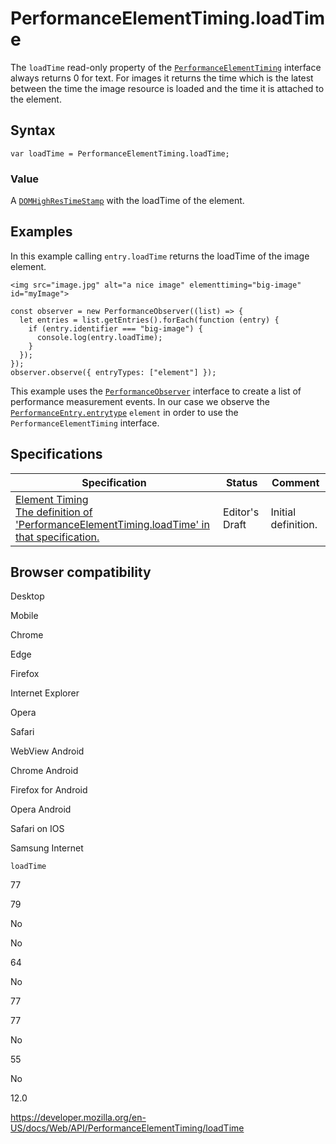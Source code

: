 # PerformanceElementTiming.loadTime

The `loadTime` read-only property of the [`PerformanceElementTiming`](../performanceelementtiming) interface always returns 0 for text. For images it returns the time which is the latest between the time the image resource is loaded and the time it is attached to the element.

## Syntax

    var loadTime = PerformanceElementTiming.loadTime;

### Value

A [`DOMHighResTimeStamp`](../domhighrestimestamp) with the loadTime of the element.

## Examples

In this example calling `entry.loadTime` returns the loadTime of the image element.

    <img src="image.jpg" alt="a nice image" elementtiming="big-image" id="myImage">

    const observer = new PerformanceObserver((list) => {
      let entries = list.getEntries().forEach(function (entry) {
        if (entry.identifier === "big-image") {
          console.log(entry.loadTime);
        }
      });
    });
    observer.observe({ entryTypes: ["element"] });

This example uses the [`PerformanceObserver`](../performanceobserver) interface to create a list of performance measurement events. In our case we observe the [`PerformanceEntry.entrytype`](../performanceentry/entrytype) `element` in order to use the `PerformanceElementTiming` interface.

## Specifications

<table><thead><tr class="header"><th>Specification</th><th>Status</th><th>Comment</th></tr></thead><tbody><tr class="odd"><td><a href="https://wicg.github.io/element-timing/#dom-performanceelementtiming-loadtime">Element Timing<br />
<span class="small">The definition of 'PerformanceElementTiming.loadTime' in that specification.</span></a></td><td><span class="spec-ed">Editor's Draft</span></td><td>Initial definition.</td></tr></tbody></table>

## Browser compatibility

Desktop

Mobile

Chrome

Edge

Firefox

Internet Explorer

Opera

Safari

WebView Android

Chrome Android

Firefox for Android

Opera Android

Safari on IOS

Samsung Internet

`loadTime`

77

79

No

No

64

No

77

77

No

55

No

12.0

<a href="https://developer.mozilla.org/en-US/docs/Web/API/PerformanceElementTiming/loadTime" class="_attribution-link">https://developer.mozilla.org/en-US/docs/Web/API/PerformanceElementTiming/loadTime</a>
